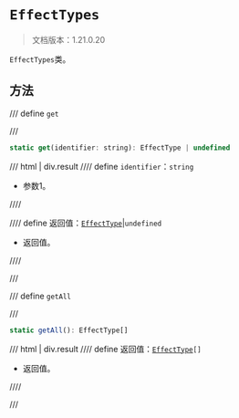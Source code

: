 # `EffectTypes`

> 文档版本：1.21.0.20

`EffectTypes`类。

## 方法

/// define
`get`


///

```js
static get(identifier: string): EffectType | undefined
```

/// html | div.result
//// define
`identifier`：`string`

- 参数1。


////

//// define
返回值：[`EffectType`](../effecttype.md)|`undefined`

- 返回值。


////

///


/// define
`getAll`


///

```js
static getAll(): EffectType[]
```

/// html | div.result
//// define
返回值：<code><a href="../effecttype.md">EffectType</a>[]</code>

- 返回值。


////

///

